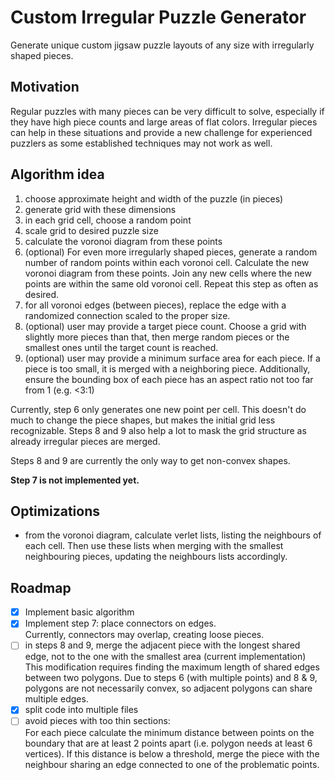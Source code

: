 # Custom Irregular Puzzle Generator
Generate unique custom jigsaw puzzle layouts of any size with irregularly shaped pieces.

## Motivation
Regular puzzles with many pieces can be very difficult to solve, especially if they have high piece counts and large areas of flat colors. Irregular pieces can help in these situations and provide a new challenge for experienced puzzlers as some established techniques may not work as well.

## Algorithm idea

1. choose approximate height and width of the puzzle (in pieces)
2. generate grid with these dimensions
3. in each grid cell, choose a random point
4. scale grid to desired puzzle size
5. calculate the voronoi diagram from these points
6. (optional) For even more irregularly shaped pieces, generate a random number of random points within each voronoi cell. Calculate the new voronoi diagram from these points. Join any new cells where the new points are within the same old voronoi cell. Repeat this step as often as desired.
7. for all voronoi edges (between pieces), replace the edge with a randomized connection scaled to the proper size.
8. (optional) user may provide a target piece count. Choose a grid with slightly more pieces than that, then merge random pieces or the smallest ones until the target count is reached.
9. (optional) user may provide a minimum surface area for each piece. If a piece is too small, it is merged with a neighboring piece. Additionally, ensure the bounding box of each piece has an aspect ratio not too far from 1 (e.g. <3:1)


Currently, step 6 only generates one new point per cell. This doesn't do much to change the piece shapes, but makes the initial grid less recognizable. Steps 8 and 9 also help a lot to mask the grid structure as already irregular pieces are merged.

Steps 8 and 9 are currently the only way to get non-convex shapes.

**Step 7 is not implemented yet.**

## Optimizations
- from the voronoi diagram, calculate verlet lists, listing the neighbours of each cell. Then use these lists when merging with the smallest neighbouring pieces, updating the neighbours lists accordingly.

## Roadmap
- [x] Implement basic algorithm
- [X] Implement step 7: place connectors on edges.  
   Currently, connectors may overlap, creating loose pieces.
- [ ] in steps 8 and 9, merge the adjacent piece with the longest shared edge, not to the one with the smallest area (current implementation)  
  This modification requires finding the maximum length of shared edges between two polygons. Due to steps 6 (with multiple points) and 8 & 9, polygons are not necessarily convex, so adjacent polygons can share multiple edges.
- [X] split code into multiple files
- [ ] avoid pieces with too thin sections:  
  For each piece calculate the minimum distance between points on the boundary that are at least 2 points apart (i.e. polygon needs at least 6 vertices). If this distance is below a threshold, merge the piece with the neighbour sharing an edge connected to one of the problematic points.
